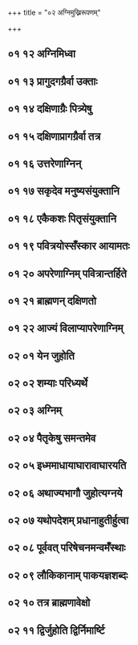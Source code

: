+++
title = "०२ अग्निमुख्निरूपणम्"

+++


## ०१ १२ अग्निमिध्वा

<div class="js_include " url="/vedAH_yajuH/taittirIyam/sUtram/ApastambaH/gRhyam/sUtra-pAThaH/vishvAsa-prastutiH/02_agnimukhnirUpaNam/01_12_agnimidhvA.md"  newLevelForH1="3" includeTitle="true" > </div>
<div class="js_include collapsed" url="/vedAH_yajuH/taittirIyam/sUtram/ApastambaH/gRhyam/sUtra-pAThaH/haradattaH/02_agnimukhnirUpaNam/01_12_agnimidhvA.md"  newLevelForH1="4" title="हरदत्तः"  > </div>
<div class="js_include collapsed" url="/vedAH_yajuH/taittirIyam/sUtram/ApastambaH/gRhyam/sUtra-pAThaH/sudarshanaH/02_agnimukhnirUpaNam/01_12_agnimidhvA.md"  newLevelForH1="4" title="सुदर्शनः"  > </div>
<div class="js_include collapsed" url="/vedAH_yajuH/taittirIyam/sUtram/ApastambaH/gRhyam/sUtra-pAThaH/oldenberg/02_agnimukhnirUpaNam/01_12_agnimidhvA.md"  newLevelForH1="4" title="Oldenberg"  > </div>

## ०१ १३ प्रागुदगग्रैर्वा उक्ताः

<div class="js_include " url="/vedAH_yajuH/taittirIyam/sUtram/ApastambaH/gRhyam/sUtra-pAThaH/vishvAsa-prastutiH/02_agnimukhnirUpaNam/01_13_prAgudagagrairvA_uktAH.md"  newLevelForH1="3" includeTitle="true" > </div>
<div class="js_include collapsed" url="/vedAH_yajuH/taittirIyam/sUtram/ApastambaH/gRhyam/sUtra-pAThaH/haradattaH/02_agnimukhnirUpaNam/01_13_prAgudagagrairvA_uktAH.md"  newLevelForH1="4" title="हरदत्तः"  > </div>
<div class="js_include collapsed" url="/vedAH_yajuH/taittirIyam/sUtram/ApastambaH/gRhyam/sUtra-pAThaH/sudarshanaH/02_agnimukhnirUpaNam/01_13_prAgudagagrairvA_uktAH.md"  newLevelForH1="4" title="सुदर्शनः"  > </div>
<div class="js_include collapsed" url="/vedAH_yajuH/taittirIyam/sUtram/ApastambaH/gRhyam/sUtra-pAThaH/oldenberg/02_agnimukhnirUpaNam/01_13_prAgudagagrairvA_uktAH.md"  newLevelForH1="4" title="Oldenberg"  > </div>

## ०१ १४ दक्षिणाग्रैः पित्र्येषु

<div class="js_include " url="/vedAH_yajuH/taittirIyam/sUtram/ApastambaH/gRhyam/sUtra-pAThaH/vishvAsa-prastutiH/02_agnimukhnirUpaNam/01_14_daxiNAgraiH_pitryeShu.md"  newLevelForH1="3" includeTitle="true" > </div>
<div class="js_include collapsed" url="/vedAH_yajuH/taittirIyam/sUtram/ApastambaH/gRhyam/sUtra-pAThaH/haradattaH/02_agnimukhnirUpaNam/01_14_daxiNAgraiH_pitryeShu.md"  newLevelForH1="4" title="हरदत्तः"  > </div>
<div class="js_include collapsed" url="/vedAH_yajuH/taittirIyam/sUtram/ApastambaH/gRhyam/sUtra-pAThaH/sudarshanaH/02_agnimukhnirUpaNam/01_14_daxiNAgraiH_pitryeShu.md"  newLevelForH1="4" title="सुदर्शनः"  > </div>
<div class="js_include collapsed" url="/vedAH_yajuH/taittirIyam/sUtram/ApastambaH/gRhyam/sUtra-pAThaH/oldenberg/02_agnimukhnirUpaNam/01_14_daxiNAgraiH_pitryeShu.md"  newLevelForH1="4" title="Oldenberg"  > </div>

## ०१ १५ दक्षिणाप्रागग्रैर्वा तत्र

<div class="js_include " url="/vedAH_yajuH/taittirIyam/sUtram/ApastambaH/gRhyam/sUtra-pAThaH/vishvAsa-prastutiH/02_agnimukhnirUpaNam/01_15_daxiNAprAgagrairvA_tatra.md"  newLevelForH1="3" includeTitle="true" > </div>
<div class="js_include collapsed" url="/vedAH_yajuH/taittirIyam/sUtram/ApastambaH/gRhyam/sUtra-pAThaH/haradattaH/02_agnimukhnirUpaNam/01_15_daxiNAprAgagrairvA_tatra.md"  newLevelForH1="4" title="हरदत्तः"  > </div>
<div class="js_include collapsed" url="/vedAH_yajuH/taittirIyam/sUtram/ApastambaH/gRhyam/sUtra-pAThaH/sudarshanaH/02_agnimukhnirUpaNam/01_15_daxiNAprAgagrairvA_tatra.md"  newLevelForH1="4" title="सुदर्शनः"  > </div>
<div class="js_include collapsed" url="/vedAH_yajuH/taittirIyam/sUtram/ApastambaH/gRhyam/sUtra-pAThaH/oldenberg/02_agnimukhnirUpaNam/01_15_daxiNAprAgagrairvA_tatra.md"  newLevelForH1="4" title="Oldenberg"  > </div>

## ०१ १६ उत्तरेणाग्निन्

<div class="js_include " url="/vedAH_yajuH/taittirIyam/sUtram/ApastambaH/gRhyam/sUtra-pAThaH/vishvAsa-prastutiH/02_agnimukhnirUpaNam/01_16_uttareNAgnin.md"  newLevelForH1="3" includeTitle="true" > </div>
<div class="js_include collapsed" url="/vedAH_yajuH/taittirIyam/sUtram/ApastambaH/gRhyam/sUtra-pAThaH/haradattaH/02_agnimukhnirUpaNam/01_16_uttareNAgnin.md"  newLevelForH1="4" title="हरदत्तः"  > </div>
<div class="js_include collapsed" url="/vedAH_yajuH/taittirIyam/sUtram/ApastambaH/gRhyam/sUtra-pAThaH/sudarshanaH/02_agnimukhnirUpaNam/01_16_uttareNAgnin.md"  newLevelForH1="4" title="सुदर्शनः"  > </div>
<div class="js_include collapsed" url="/vedAH_yajuH/taittirIyam/sUtram/ApastambaH/gRhyam/sUtra-pAThaH/oldenberg/02_agnimukhnirUpaNam/01_16_uttareNAgnin.md"  newLevelForH1="4" title="Oldenberg"  > </div>

## ०१ १७ सकृदेव मनुष्यसंयुक्तानि

<div class="js_include " url="/vedAH_yajuH/taittirIyam/sUtram/ApastambaH/gRhyam/sUtra-pAThaH/vishvAsa-prastutiH/02_agnimukhnirUpaNam/01_17_sakRdeva_manuShyasaMyuktAni.md"  newLevelForH1="3" includeTitle="true" > </div>
<div class="js_include collapsed" url="/vedAH_yajuH/taittirIyam/sUtram/ApastambaH/gRhyam/sUtra-pAThaH/haradattaH/02_agnimukhnirUpaNam/01_17_sakRdeva_manuShyasaMyuktAni.md"  newLevelForH1="4" title="हरदत्तः"  > </div>
<div class="js_include collapsed" url="/vedAH_yajuH/taittirIyam/sUtram/ApastambaH/gRhyam/sUtra-pAThaH/sudarshanaH/02_agnimukhnirUpaNam/01_17_sakRdeva_manuShyasaMyuktAni.md"  newLevelForH1="4" title="सुदर्शनः"  > </div>
<div class="js_include collapsed" url="/vedAH_yajuH/taittirIyam/sUtram/ApastambaH/gRhyam/sUtra-pAThaH/oldenberg/02_agnimukhnirUpaNam/01_17_sakRdeva_manuShyasaMyuktAni.md"  newLevelForH1="4" title="Oldenberg"  > </div>

## ०१ १८ एकैकशः पितृसंयुक्तानि

<div class="js_include " url="/vedAH_yajuH/taittirIyam/sUtram/ApastambaH/gRhyam/sUtra-pAThaH/vishvAsa-prastutiH/02_agnimukhnirUpaNam/01_18_ekaikashaH_pitRsaMyuktAni.md"  newLevelForH1="3" includeTitle="true" > </div>
<div class="js_include collapsed" url="/vedAH_yajuH/taittirIyam/sUtram/ApastambaH/gRhyam/sUtra-pAThaH/haradattaH/02_agnimukhnirUpaNam/01_18_ekaikashaH_pitRsaMyuktAni.md"  newLevelForH1="4" title="हरदत्तः"  > </div>
<div class="js_include collapsed" url="/vedAH_yajuH/taittirIyam/sUtram/ApastambaH/gRhyam/sUtra-pAThaH/sudarshanaH/02_agnimukhnirUpaNam/01_18_ekaikashaH_pitRsaMyuktAni.md"  newLevelForH1="4" title="सुदर्शनः"  > </div>
<div class="js_include collapsed" url="/vedAH_yajuH/taittirIyam/sUtram/ApastambaH/gRhyam/sUtra-pAThaH/oldenberg/02_agnimukhnirUpaNam/01_18_ekaikashaH_pitRsaMyuktAni.md"  newLevelForH1="4" title="Oldenberg"  > </div>

## ०१ १९ पवित्रयोस्सँस्कार आयामतः

<div class="js_include " url="/vedAH_yajuH/taittirIyam/sUtram/ApastambaH/gRhyam/sUtra-pAThaH/vishvAsa-prastutiH/02_agnimukhnirUpaNam/01_19_pavitrayossa.NskAra_AyAmataH.md"  newLevelForH1="3" includeTitle="true" > </div>
<div class="js_include collapsed" url="/vedAH_yajuH/taittirIyam/sUtram/ApastambaH/gRhyam/sUtra-pAThaH/haradattaH/02_agnimukhnirUpaNam/01_19_pavitrayossa.NskAra_AyAmataH.md"  newLevelForH1="4" title="हरदत्तः"  > </div>
<div class="js_include collapsed" url="/vedAH_yajuH/taittirIyam/sUtram/ApastambaH/gRhyam/sUtra-pAThaH/sudarshanaH/02_agnimukhnirUpaNam/01_19_pavitrayossa.NskAra_AyAmataH.md"  newLevelForH1="4" title="सुदर्शनः"  > </div>
<div class="js_include collapsed" url="/vedAH_yajuH/taittirIyam/sUtram/ApastambaH/gRhyam/sUtra-pAThaH/oldenberg/02_agnimukhnirUpaNam/01_19_pavitrayossa.NskAra_AyAmataH.md"  newLevelForH1="4" title="Oldenberg"  > </div>

## ०१ २० अपरेणाग्निम् पवित्रान्तर्हिते

<div class="js_include " url="/vedAH_yajuH/taittirIyam/sUtram/ApastambaH/gRhyam/sUtra-pAThaH/vishvAsa-prastutiH/02_agnimukhnirUpaNam/01_20_apareNAgnim_pavitrAntarhite.md"  newLevelForH1="3" includeTitle="true" > </div>
<div class="js_include collapsed" url="/vedAH_yajuH/taittirIyam/sUtram/ApastambaH/gRhyam/sUtra-pAThaH/haradattaH/02_agnimukhnirUpaNam/01_20_apareNAgnim_pavitrAntarhite.md"  newLevelForH1="4" title="हरदत्तः"  > </div>
<div class="js_include collapsed" url="/vedAH_yajuH/taittirIyam/sUtram/ApastambaH/gRhyam/sUtra-pAThaH/sudarshanaH/02_agnimukhnirUpaNam/01_20_apareNAgnim_pavitrAntarhite.md"  newLevelForH1="4" title="सुदर्शनः"  > </div>
<div class="js_include collapsed" url="/vedAH_yajuH/taittirIyam/sUtram/ApastambaH/gRhyam/sUtra-pAThaH/oldenberg/02_agnimukhnirUpaNam/01_20_apareNAgnim_pavitrAntarhite.md"  newLevelForH1="4" title="Oldenberg"  > </div>

## ०१ २१ ब्राह्मणन् दक्षिणतो

<div class="js_include " url="/vedAH_yajuH/taittirIyam/sUtram/ApastambaH/gRhyam/sUtra-pAThaH/vishvAsa-prastutiH/02_agnimukhnirUpaNam/01_21_brAhmaNan_daxiNato.md"  newLevelForH1="3" includeTitle="true" > </div>
<div class="js_include collapsed" url="/vedAH_yajuH/taittirIyam/sUtram/ApastambaH/gRhyam/sUtra-pAThaH/haradattaH/02_agnimukhnirUpaNam/01_21_brAhmaNan_daxiNato.md"  newLevelForH1="4" title="हरदत्तः"  > </div>
<div class="js_include collapsed" url="/vedAH_yajuH/taittirIyam/sUtram/ApastambaH/gRhyam/sUtra-pAThaH/sudarshanaH/02_agnimukhnirUpaNam/01_21_brAhmaNan_daxiNato.md"  newLevelForH1="4" title="सुदर्शनः"  > </div>
<div class="js_include collapsed" url="/vedAH_yajuH/taittirIyam/sUtram/ApastambaH/gRhyam/sUtra-pAThaH/oldenberg/02_agnimukhnirUpaNam/01_21_brAhmaNan_daxiNato.md"  newLevelForH1="4" title="Oldenberg"  > </div>

## ०१ २२ आज्यं विलाप्यापरेणाग्निम्

<div class="js_include " url="/vedAH_yajuH/taittirIyam/sUtram/ApastambaH/gRhyam/sUtra-pAThaH/vishvAsa-prastutiH/02_agnimukhnirUpaNam/01_22_AjyaM_vilApyApareNAgnim.md"  newLevelForH1="3" includeTitle="true" > </div>
<div class="js_include collapsed" url="/vedAH_yajuH/taittirIyam/sUtram/ApastambaH/gRhyam/sUtra-pAThaH/haradattaH/02_agnimukhnirUpaNam/01_22_AjyaM_vilApyApareNAgnim.md"  newLevelForH1="4" title="हरदत्तः"  > </div>
<div class="js_include collapsed" url="/vedAH_yajuH/taittirIyam/sUtram/ApastambaH/gRhyam/sUtra-pAThaH/sudarshanaH/02_agnimukhnirUpaNam/01_22_AjyaM_vilApyApareNAgnim.md"  newLevelForH1="4" title="सुदर्शनः"  > </div>
<div class="js_include collapsed" url="/vedAH_yajuH/taittirIyam/sUtram/ApastambaH/gRhyam/sUtra-pAThaH/oldenberg/02_agnimukhnirUpaNam/01_22_AjyaM_vilApyApareNAgnim.md"  newLevelForH1="4" title="Oldenberg"  > </div>

## ०२ ०१ येन जुहोति

<div class="js_include " url="/vedAH_yajuH/taittirIyam/sUtram/ApastambaH/gRhyam/sUtra-pAThaH/vishvAsa-prastutiH/02_agnimukhnirUpaNam/02_01_yena_juhoti.md"  newLevelForH1="3" includeTitle="true" > </div>
<div class="js_include collapsed" url="/vedAH_yajuH/taittirIyam/sUtram/ApastambaH/gRhyam/sUtra-pAThaH/haradattaH/02_agnimukhnirUpaNam/02_01_yena_juhoti.md"  newLevelForH1="4" title="हरदत्तः"  > </div>
<div class="js_include collapsed" url="/vedAH_yajuH/taittirIyam/sUtram/ApastambaH/gRhyam/sUtra-pAThaH/sudarshanaH/02_agnimukhnirUpaNam/02_01_yena_juhoti.md"  newLevelForH1="4" title="सुदर्शनः"  > </div>
<div class="js_include collapsed" url="/vedAH_yajuH/taittirIyam/sUtram/ApastambaH/gRhyam/sUtra-pAThaH/oldenberg/02_agnimukhnirUpaNam/02_01_yena_juhoti.md"  newLevelForH1="4" title="Oldenberg"  > </div>

## ०२ ०२ शम्याः परिध्यर्थे

<div class="js_include " url="/vedAH_yajuH/taittirIyam/sUtram/ApastambaH/gRhyam/sUtra-pAThaH/vishvAsa-prastutiH/02_agnimukhnirUpaNam/02_02_shamyAH_paridhyarthe.md"  newLevelForH1="3" includeTitle="true" > </div>
<div class="js_include collapsed" url="/vedAH_yajuH/taittirIyam/sUtram/ApastambaH/gRhyam/sUtra-pAThaH/haradattaH/02_agnimukhnirUpaNam/02_02_shamyAH_paridhyarthe.md"  newLevelForH1="4" title="हरदत्तः"  > </div>
<div class="js_include collapsed" url="/vedAH_yajuH/taittirIyam/sUtram/ApastambaH/gRhyam/sUtra-pAThaH/sudarshanaH/02_agnimukhnirUpaNam/02_02_shamyAH_paridhyarthe.md"  newLevelForH1="4" title="सुदर्शनः"  > </div>
<div class="js_include collapsed" url="/vedAH_yajuH/taittirIyam/sUtram/ApastambaH/gRhyam/sUtra-pAThaH/oldenberg/02_agnimukhnirUpaNam/02_02_shamyAH_paridhyarthe.md"  newLevelForH1="4" title="Oldenberg"  > </div>

## ०२ ०३ अग्निम्

<div class="js_include " url="/vedAH_yajuH/taittirIyam/sUtram/ApastambaH/gRhyam/sUtra-pAThaH/vishvAsa-prastutiH/02_agnimukhnirUpaNam/02_03_agnim.md"  newLevelForH1="3" includeTitle="true" > </div>
<div class="js_include collapsed" url="/vedAH_yajuH/taittirIyam/sUtram/ApastambaH/gRhyam/sUtra-pAThaH/haradattaH/02_agnimukhnirUpaNam/02_03_agnim.md"  newLevelForH1="4" title="हरदत्तः"  > </div>
<div class="js_include collapsed" url="/vedAH_yajuH/taittirIyam/sUtram/ApastambaH/gRhyam/sUtra-pAThaH/sudarshanaH/02_agnimukhnirUpaNam/02_03_agnim.md"  newLevelForH1="4" title="सुदर्शनः"  > </div>
<div class="js_include collapsed" url="/vedAH_yajuH/taittirIyam/sUtram/ApastambaH/gRhyam/sUtra-pAThaH/oldenberg/02_agnimukhnirUpaNam/02_03_agnim.md"  newLevelForH1="4" title="Oldenberg"  > </div>

## ०२ ०४ पैतृकेषु समन्तमेव

<div class="js_include " url="/vedAH_yajuH/taittirIyam/sUtram/ApastambaH/gRhyam/sUtra-pAThaH/vishvAsa-prastutiH/02_agnimukhnirUpaNam/02_04_paitRkeShu_samantameva.md"  newLevelForH1="3" includeTitle="true" > </div>
<div class="js_include collapsed" url="/vedAH_yajuH/taittirIyam/sUtram/ApastambaH/gRhyam/sUtra-pAThaH/haradattaH/02_agnimukhnirUpaNam/02_04_paitRkeShu_samantameva.md"  newLevelForH1="4" title="हरदत्तः"  > </div>
<div class="js_include collapsed" url="/vedAH_yajuH/taittirIyam/sUtram/ApastambaH/gRhyam/sUtra-pAThaH/sudarshanaH/02_agnimukhnirUpaNam/02_04_paitRkeShu_samantameva.md"  newLevelForH1="4" title="सुदर्शनः"  > </div>
<div class="js_include collapsed" url="/vedAH_yajuH/taittirIyam/sUtram/ApastambaH/gRhyam/sUtra-pAThaH/oldenberg/02_agnimukhnirUpaNam/02_04_paitRkeShu_samantameva.md"  newLevelForH1="4" title="Oldenberg"  > </div>

## ०२ ०५ इध्ममाधायाघारावाघारयति

<div class="js_include " url="/vedAH_yajuH/taittirIyam/sUtram/ApastambaH/gRhyam/sUtra-pAThaH/vishvAsa-prastutiH/02_agnimukhnirUpaNam/02_05_idhmamAdhAyAghArAvAghArayati.md"  newLevelForH1="3" includeTitle="true" > </div>
<div class="js_include collapsed" url="/vedAH_yajuH/taittirIyam/sUtram/ApastambaH/gRhyam/sUtra-pAThaH/haradattaH/02_agnimukhnirUpaNam/02_05_idhmamAdhAyAghArAvAghArayati.md"  newLevelForH1="4" title="हरदत्तः"  > </div>
<div class="js_include collapsed" url="/vedAH_yajuH/taittirIyam/sUtram/ApastambaH/gRhyam/sUtra-pAThaH/sudarshanaH/02_agnimukhnirUpaNam/02_05_idhmamAdhAyAghArAvAghArayati.md"  newLevelForH1="4" title="सुदर्शनः"  > </div>
<div class="js_include collapsed" url="/vedAH_yajuH/taittirIyam/sUtram/ApastambaH/gRhyam/sUtra-pAThaH/oldenberg/02_agnimukhnirUpaNam/02_05_idhmamAdhAyAghArAvAghArayati.md"  newLevelForH1="4" title="Oldenberg"  > </div>

## ०२ ०६ अथाज्यभागौ जुहोत्यग्नये

<div class="js_include " url="/vedAH_yajuH/taittirIyam/sUtram/ApastambaH/gRhyam/sUtra-pAThaH/vishvAsa-prastutiH/02_agnimukhnirUpaNam/02_06_athAjyabhAgau_juhotyagnaye.md"  newLevelForH1="3" includeTitle="true" > </div>
<div class="js_include collapsed" url="/vedAH_yajuH/taittirIyam/sUtram/ApastambaH/gRhyam/sUtra-pAThaH/haradattaH/02_agnimukhnirUpaNam/02_06_athAjyabhAgau_juhotyagnaye.md"  newLevelForH1="4" title="हरदत्तः"  > </div>
<div class="js_include collapsed" url="/vedAH_yajuH/taittirIyam/sUtram/ApastambaH/gRhyam/sUtra-pAThaH/sudarshanaH/02_agnimukhnirUpaNam/02_06_athAjyabhAgau_juhotyagnaye.md"  newLevelForH1="4" title="सुदर्शनः"  > </div>
<div class="js_include collapsed" url="/vedAH_yajuH/taittirIyam/sUtram/ApastambaH/gRhyam/sUtra-pAThaH/oldenberg/02_agnimukhnirUpaNam/02_06_athAjyabhAgau_juhotyagnaye.md"  newLevelForH1="4" title="Oldenberg"  > </div>

## ०२ ०७ यथोपदेशम् प्रधानाहुतीर्हुत्वा

<div class="js_include " url="/vedAH_yajuH/taittirIyam/sUtram/ApastambaH/gRhyam/sUtra-pAThaH/vishvAsa-prastutiH/02_agnimukhnirUpaNam/02_07_yathopadesham_pradhAnAhutIrhutvA.md"  newLevelForH1="3" includeTitle="true" > </div>
<div class="js_include collapsed" url="/vedAH_yajuH/taittirIyam/sUtram/ApastambaH/gRhyam/sUtra-pAThaH/haradattaH/02_agnimukhnirUpaNam/02_07_yathopadesham_pradhAnAhutIrhutvA.md"  newLevelForH1="4" title="हरदत्तः"  > </div>
<div class="js_include collapsed" url="/vedAH_yajuH/taittirIyam/sUtram/ApastambaH/gRhyam/sUtra-pAThaH/sudarshanaH/02_agnimukhnirUpaNam/02_07_yathopadesham_pradhAnAhutIrhutvA.md"  newLevelForH1="4" title="सुदर्शनः"  > </div>
<div class="js_include collapsed" url="/vedAH_yajuH/taittirIyam/sUtram/ApastambaH/gRhyam/sUtra-pAThaH/oldenberg/02_agnimukhnirUpaNam/02_07_yathopadesham_pradhAnAhutIrhutvA.md"  newLevelForH1="4" title="Oldenberg"  > </div>

## ०२ ०८ पूर्ववत् परिषेचनमन्वमँस्थाः

<div class="js_include " url="/vedAH_yajuH/taittirIyam/sUtram/ApastambaH/gRhyam/sUtra-pAThaH/vishvAsa-prastutiH/02_agnimukhnirUpaNam/02_08_pUrvavat_pariShechanamanvama.NsthAH.md"  newLevelForH1="3" includeTitle="true" > </div>
<div class="js_include collapsed" url="/vedAH_yajuH/taittirIyam/sUtram/ApastambaH/gRhyam/sUtra-pAThaH/haradattaH/02_agnimukhnirUpaNam/02_08_pUrvavat_pariShechanamanvama.NsthAH.md"  newLevelForH1="4" title="हरदत्तः"  > </div>
<div class="js_include collapsed" url="/vedAH_yajuH/taittirIyam/sUtram/ApastambaH/gRhyam/sUtra-pAThaH/sudarshanaH/02_agnimukhnirUpaNam/02_08_pUrvavat_pariShechanamanvama.NsthAH.md"  newLevelForH1="4" title="सुदर्शनः"  > </div>
<div class="js_include collapsed" url="/vedAH_yajuH/taittirIyam/sUtram/ApastambaH/gRhyam/sUtra-pAThaH/oldenberg/02_agnimukhnirUpaNam/02_08_pUrvavat_pariShechanamanvama.NsthAH.md"  newLevelForH1="4" title="Oldenberg"  > </div>

## ०२ ०९ लौकिकानाम् पाकयज्ञशब्दः

<div class="js_include " url="/vedAH_yajuH/taittirIyam/sUtram/ApastambaH/gRhyam/sUtra-pAThaH/vishvAsa-prastutiH/02_agnimukhnirUpaNam/02_09_laukikAnAm_pAkayajnashabdaH.md"  newLevelForH1="3" includeTitle="true" > </div>
<div class="js_include collapsed" url="/vedAH_yajuH/taittirIyam/sUtram/ApastambaH/gRhyam/sUtra-pAThaH/haradattaH/02_agnimukhnirUpaNam/02_09_laukikAnAm_pAkayajnashabdaH.md"  newLevelForH1="4" title="हरदत्तः"  > </div>
<div class="js_include collapsed" url="/vedAH_yajuH/taittirIyam/sUtram/ApastambaH/gRhyam/sUtra-pAThaH/sudarshanaH/02_agnimukhnirUpaNam/02_09_laukikAnAm_pAkayajnashabdaH.md"  newLevelForH1="4" title="सुदर्शनः"  > </div>
<div class="js_include collapsed" url="/vedAH_yajuH/taittirIyam/sUtram/ApastambaH/gRhyam/sUtra-pAThaH/oldenberg/02_agnimukhnirUpaNam/02_09_laukikAnAm_pAkayajnashabdaH.md"  newLevelForH1="4" title="Oldenberg"  > </div>

## ०२ १० तत्र ब्राह्मणावेक्षो

<div class="js_include " url="/vedAH_yajuH/taittirIyam/sUtram/ApastambaH/gRhyam/sUtra-pAThaH/vishvAsa-prastutiH/02_agnimukhnirUpaNam/02_10_tatra_brAhmaNAvexo.md"  newLevelForH1="3" includeTitle="true" > </div>
<div class="js_include collapsed" url="/vedAH_yajuH/taittirIyam/sUtram/ApastambaH/gRhyam/sUtra-pAThaH/haradattaH/02_agnimukhnirUpaNam/02_10_tatra_brAhmaNAvexo.md"  newLevelForH1="4" title="हरदत्तः"  > </div>
<div class="js_include collapsed" url="/vedAH_yajuH/taittirIyam/sUtram/ApastambaH/gRhyam/sUtra-pAThaH/sudarshanaH/02_agnimukhnirUpaNam/02_10_tatra_brAhmaNAvexo.md"  newLevelForH1="4" title="सुदर्शनः"  > </div>
<div class="js_include collapsed" url="/vedAH_yajuH/taittirIyam/sUtram/ApastambaH/gRhyam/sUtra-pAThaH/oldenberg/02_agnimukhnirUpaNam/02_10_tatra_brAhmaNAvexo.md"  newLevelForH1="4" title="Oldenberg"  > </div>

## ०२ ११ द्विर्जुहोति द्विर्निमार्ष्टि

<div class="js_include " url="/vedAH_yajuH/taittirIyam/sUtram/ApastambaH/gRhyam/sUtra-pAThaH/vishvAsa-prastutiH/02_agnimukhnirUpaNam/02_11_dvirjuhoti_dvirnimArShTi.md"  newLevelForH1="3" includeTitle="true" > </div>
<div class="js_include collapsed" url="/vedAH_yajuH/taittirIyam/sUtram/ApastambaH/gRhyam/sUtra-pAThaH/haradattaH/02_agnimukhnirUpaNam/02_11_dvirjuhoti_dvirnimArShTi.md"  newLevelForH1="4" title="हरदत्तः"  > </div>
<div class="js_include collapsed" url="/vedAH_yajuH/taittirIyam/sUtram/ApastambaH/gRhyam/sUtra-pAThaH/sudarshanaH/02_agnimukhnirUpaNam/02_11_dvirjuhoti_dvirnimArShTi.md"  newLevelForH1="4" title="सुदर्शनः"  > </div>
<div class="js_include collapsed" url="/vedAH_yajuH/taittirIyam/sUtram/ApastambaH/gRhyam/sUtra-pAThaH/oldenberg/02_agnimukhnirUpaNam/02_11_dvirjuhoti_dvirnimArShTi.md"  newLevelForH1="4" title="Oldenberg"  > </div>

